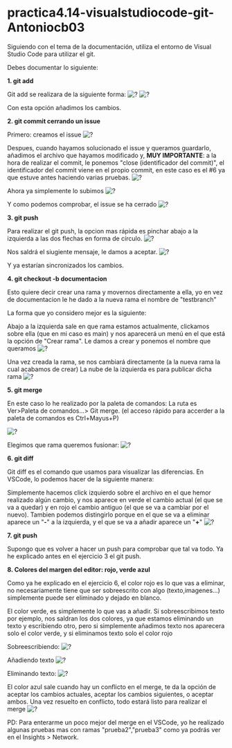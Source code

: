 # practica4.14-visualstudiocode-git-Antoniocb03

Siguiendo con el tema de la documentación, utiliza el entorno de Visual Studio Code para utilizar el git.

Debes documentar lo siguiente:

**1. git add**

Git add se realizara de la siguiente forma:
![?](imagenes/imagen1.PNG)
![?](imagenes/imagen1a.PNG)

Con esta opción añadimos los cambios.

**2. git commit cerrando un issue**

Primero: creamos el issue
![?](imagenes/imagen2.PNG)

Despues, cuando hayamos solucionado el issue y queramos guardarlo, añadimos el archivo que hayamos modificado y, **MUY IMPORTANTE**: a la hora de realizar el commit, le ponemos "close (identificador del commit)", el identificador del commit viene en el propio commit, en este caso es el #6 ya que estuve antes haciendo varias pruebas.
![?](imagenes/imagen2a.PNG)

Ahora ya simplemente lo subimos
![?](imagenes/imagen2b.PNG)

Y como podemos comprobar, el issue se ha cerrado
![?](imagenes/imagen2c.PNG)


**3. git push**

Para realizar el git push, la opcion mas rápida es pinchar abajo a la izquierda a las dos flechas en forma de círculo.
![?](imagenes/imagen3.PNG)

Nos saldrá el siugiente mensaje, le damos a aceptar.
![?](imagenes/imagen3a.PNG)

Y ya estarían sincronizados los cambios.

**4. git checkout -b documentacion**

Esto quiere decir crear una rama y movernos directamente a ella, yo en vez de documentacion le he dado a la nueva rama el nombre de "testbranch"

La forma que yo considero mejor es la siguiente:

Abajo a la izquierda sale en que rama estamos actualmente, clickamos sobre ella (que en mi caso es main) y nos aparecerá un menú en el que está la opción de "Crear rama". Le damos a crear y ponemos el nombre que queramos
![?](imagenes/imagen4.PNG)


Una vez creada la rama, se nos cambiará directamente (a la nueva rama la cual acabamos de crear)
La nube de la izquierda es para publicar dicha rama
![?](imagenes/imagen4a.PNG)


**5. git merge** 

En este caso lo he realizado por la paleta de comandos:
La ruta es Ver>Paleta de comandos...> Git merge. (el acceso rápido para accerder a la paleta de comandos es Ctrl+Mayus+P)

![?](imagenes/imagen5.PNG)

Elegimos que rama queremos fusionar:
![?](imagenes/imagen5a.PNG)


**6. git diff**

Git diff es el comando que usamos para visualizar las diferencias.
En VSCode, lo podemos hacer de la siguiente manera:

Simplemente hacemos click izquierdo sobre el archivo en el que hemor realizado algún cambio, y nos aparece en verde el cambio actual (el que se va a quedar) y en rojo el cambio antiguo (el que se va a cambiar por el nuevo).
Tambien podemos distingirlo porque en el que se va a eliminar aparece un "**-**" a la izquierda, y el que se va a añadir aparece un "**+**"
![?](imagenes/imagen6.PNG)


**7. git push**

Supongo que es  volver a hacer un push para comprobar que tal va todo. Ya he explicado antes en el ejercicio 3 el git push.


**8. Colores del margen del editor: rojo, verde azul**

Como ya he explicado en el ejercicio 6, el color rojo es lo que vas a eliminar, no necesariamente tiene que ser sobreescrito con algo (texto,imagenes...) simplemente puede ser eliminado y dejado en blanco.

El color verde, es simplemente lo que vas a añadir.
Si sobreescribimos texto por ejemplo, nos saldran los dos colores, ya que estamos eliminando un texto y escribiendo otro, pero si simplemente añadimos texto nos aparecera solo el color verde, y si eliminamos texto solo el color rojo

Sobreescribiendo:
![?](imagenes/imagen8a.PNG)

Añadiendo texto
![?](imagenes/imagen8b.PNG)

Eliminando texto:
![?](imagenes/imagen8c.PNG)

El color azul sale cuando hay un conflicto en el merge, te da la opción de aceptar los cambios actuales, aceptar los cambios siguientes, o aceptar ambos. Una vez resuelto en conflicto, todo estará listo para realizar el merge
![?](imagenes/imagen8.PNG)


PD: Para enterarme un poco mejor del merge en el VSCode, yo he realizado algunas pruebas mas con ramas "prueba2","prueba3" como ya podrás ver en el Insights > Network.

